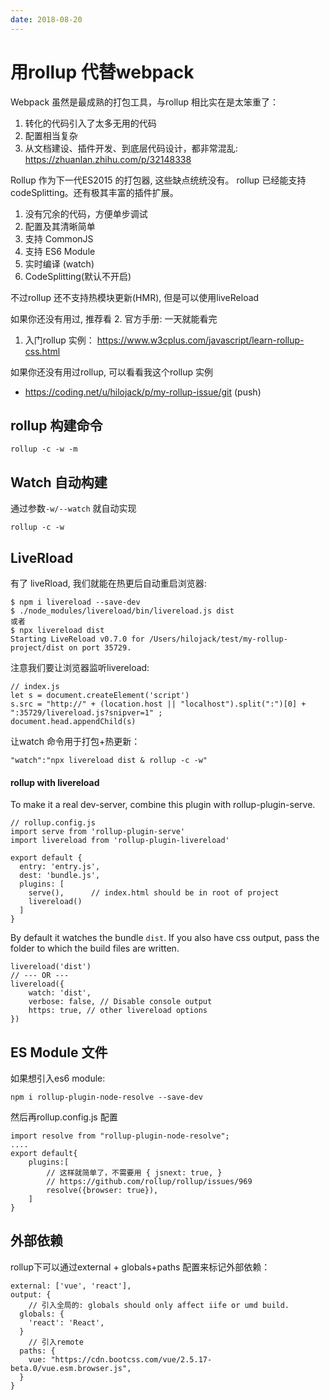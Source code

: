 ```yaml
---
date: 2018-08-20
---
```

# 用rollup 代替webpack
Webpack 虽然是最成熟的打包工具，与rollup 相比实在是太笨重了：
1. 转化的代码引入了太多无用的代码
2. 配置相当复杂
3. 从文档建设、插件开发、到底层代码设计，都非常混乱: https://zhuanlan.zhihu.com/p/32148338

Rollup 作为下一代ES2015 的打包器, 这些缺点统统没有。
rollup 已经能支持 codeSplitting。还有极其丰富的插件扩展。 
1. 没有冗余的代码，方便单步调试
2. 配置及其清晰简单
1. 支持 CommonJS
1. 支持 ES6 Module
1. 实时编译 (watch)
1. CodeSplitting(默认不开启)

不过rollup 还不支持热模块更新(HMR), 但是可以使用liveReload

如果你还没有用过, 推荐看
2. 官方手册: 一天就能看完
1. 入门rollup 实例： https://www.w3cplus.com/javascript/learn-rollup-css.html

如果你还没有用过rollup, 可以看看我这个rollup 实例
- https://coding.net/u/hilojack/p/my-rollup-issue/git (push)

## rollup 构建命令

    rollup -c -w -m

## Watch 自动构建
通过参数`-w/--watch` 就自动实现

    rollup -c -w

## LiveRload
有了 liveRload, 我们就能在热更后自动重启浏览器:

    $ npm i livereload --save-dev
    $ ./node_modules/livereload/bin/livereload.js dist
    或者
    $ npx livereload dist
    Starting LiveReload v0.7.0 for /Users/hilojack/test/my-rollup-project/dist on port 35729.

注意我们要让浏览器监听livereload:

    // index.js
    let s = document.createElement('script')
    s.src = "http://" + (location.host || "localhost").split(":")[0] + ":35729/livereload.js?snipver=1" ; 
    document.head.appendChild(s)

让watch 命令用于打包+热更新：

    "watch":"npx livereload dist & rollup -c -w"

#### rollup with livereload
To make it a real dev-server, combine this plugin with rollup-plugin-serve.

    // rollup.config.js
    import serve from 'rollup-plugin-serve'
    import livereload from 'rollup-plugin-livereload'
    
    export default {
      entry: 'entry.js',
      dest: 'bundle.js',
      plugins: [
        serve(),      // index.html should be in root of project
        livereload()
      ]
    }

By default it watches the bundle `dist`. If you also have css output, pass the folder to which the build files are written.

    livereload('dist')
    // --- OR ---
    livereload({
        watch: 'dist',
        verbose: false, // Disable console output
        https: true, // other livereload options
    })

## ES Module 文件
如果想引入es6 module:

    npm i rollup-plugin-node-resolve --save-dev

然后再rollup.config.js 配置

    import resolve from "rollup-plugin-node-resolve";
    ....
    export default{
        plugins:[
            // 这样就简单了，不需要用 { jsnext: true, }
            // https://github.com/rollup/rollup/issues/969 
            resolve({browser: true}),  
        ]
    }

## 外部依赖
rollup下可以通过external + globals+paths 配置来标记外部依赖：

    external: ['vue', 'react'],
    output: {
        // 引入全局的: globals should only affect iife or umd build.
      globals: {
        'react': 'React', 
      }
        // 引入remote
      paths: {
        vue: "https://cdn.bootcss.com/vue/2.5.17-beta.0/vue.esm.browser.js",
      }
    }
